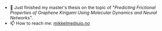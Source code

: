 - 🔭 Just finished my master's thesis on the topic of "*Predicting Frictional Properties of Graphene Kirigami Using Molecular Dynamics and Neural Networks*".
- 📫 How to reach me: mikkelme@uio.no




<!--
[![Top Langs](https://github-readme-stats.vercel.app/api/top-langs/?username=mikkelme&langs_count=8&hide=Tex,Makefile)](https://github.com/anuraghazra/github-readme-stats)
-->



<!--
**mikkelme/mikkelme** is a ✨ _special_ ✨ repository because its `README.md` (this file) appears on your GitHub profile.

Here are some ideas to get you started:

- 🔭 I’m currently working on ...
- 🌱 I’m currently learning ...
- 👯 I’m looking to collaborate on ...
- 🤔 I’m looking for help with ...
- 💬 Ask me about ...
- 📫 How to reach me: ...
- 😄 Pronouns: ...
- ⚡ Fun fact: ...


Have more pins:
[![Reactjs](https://github-readme-stats.vercel.app/api/pin/?username=facebook&repo=react&show_owner=true)](https://github.com/facebook/react)

Have some stats (not impressive for me):
![Anurag's github stats](https://github-readme-stats.vercel.app/api?username=mikkelme)

-->
